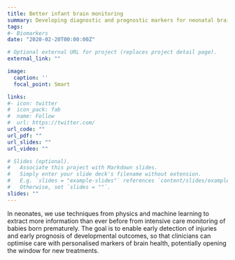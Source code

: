 ```yaml
---
title: Better infant brain monitoring
summary: Developing diagnostic and prognostic markers for neonatal brain health
tags:
#- Biomarkers
date: "2020-02-20T00:00:00Z"

# Optional external URL for project (replaces project detail page).
external_link: ""

image:
  caption: ''
  focal_point: Smart

links:
#- icon: twitter
#  icon_pack: fab
#  name: Follow
#  url: https://twitter.com/
url_code: ""
url_pdf: ""
url_slides: ""
url_video: ""

# Slides (optional).
#   Associate this project with Markdown slides.
#   Simply enter your slide deck's filename without extension.
#   E.g. `slides = "example-slides"` references `content/slides/example-slides.md`.
#   Otherwise, set `slides = ""`.
slides: ""
---
```


In neonates, we use techniques from physics and machine learning to extract more information than ever before from intensive care monitoring of babies born prematurely. 
The goal is to enable early detection of injuries and early prognosis of developmental outcomes, so that clinicians can optimise care with personalised markers of brain health, potentially opening the window for new treatments.